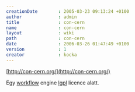 ```yaml
---
creationDate        : 2005-03-23 09:13:24 +0100 
author              : admin 
title               : con-cern 
name                : con-cern 
layout              : wiki 
path                : con-cern 
date                : 2006-03-26 01:47:49 +0100 
version             : 1 
creator             : kocka 
---
```

[http://con-cern.org/](http://con-cern.org/)

Egy [workflow](workflow.html) engine [lgpl](LGPL.html) licence alatt.
